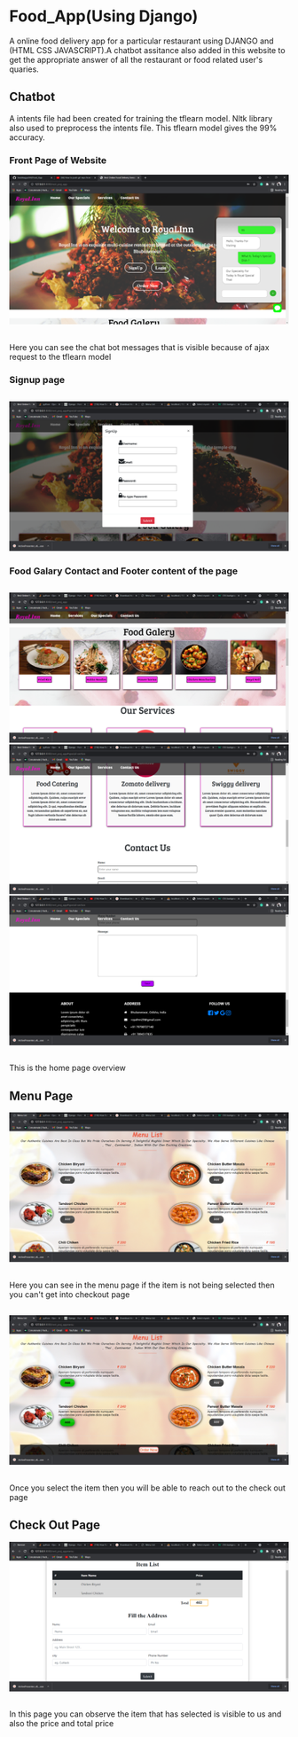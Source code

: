 # Food_App(Using Django)
A online food delivery app for a particular restaurant using DJANGO and (HTML CSS JAVASCRIPT).A chatbot assitance also added in this website  to get the appropriate answer of all the restaurant or food related user's quaries. 

## Chatbot
A intents file had been created for training the tflearn model. Nltk library also used to preprocess the intents file. This tflearn model gives the 99% accuracy.

### Front Page of Website
![](screen_shot/front_page.png)

##
Here you can see the chat bot messages that is visible because of ajax request to the tflearn model


### Signup page
##
![](screen_shot/signup.png)

### Food Galary Contact and Footer content of the page
##
![](screen_shot/food_gal.png)![](screen_shot/service.png) ![](screen_shot/footer.png)


##
This is the home page overview

## Menu Page
![](screen_shot/menu1.png)
##
Here you can see in the menu page if the item is not being selected then you can't get into checkout page
##
![](screen_shot/menu2.png)
##
Once you select the item then you will be able to reach out to  the check out page

## Check Out Page
![](screen_shot/checkout.png)
##
In this page you can observe the item that has selected is visible to us and also the price and total price  
